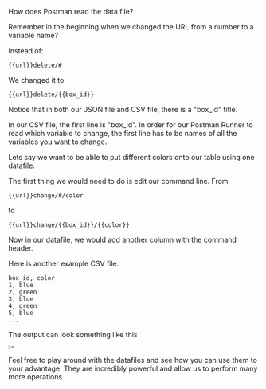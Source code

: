 <!--title={Running Data Files}-->

How does Postman read the data file? 

Remember in the beginning when we changed the URL from a number to a variable name? 

Instead of:

```
{{url}}delete/#
```

We changed it to:

```
{{url}}delete/{{box_id}}
```

Notice that in both our JSON file and CSV file, there is a "box_id" title. 

In our CSV file, the first line is "box_id". In order for our Postman Runner to read which variable to change, the first line has to be names of all the variables you want to change. 

Lets say we want to be able to put different colors onto our table using one datafile.

The first thing we would need to do is edit our command line. From

```
{{url}}change/#/color
```

to

````
{{url}}change/{{box_id}}/{{color}}
````

Now in our datafile, we would add another column with the command header. 

Here is another example CSV file. 

```
box_id, color
1, blue
2, green
3, blue
4, green
5, blue
... 
```

The output can look something like this

<img src="https://projectbit.s3-us-west-1.amazonaws.com/darlene/postman/Postman_Activity_4_Example.png" alt="alt" style="zoom:40%;" />



Feel free to play around with the datafiles and see how you can use them to your advantage. They are incredibly powerful and allow us to perform many more operations.





